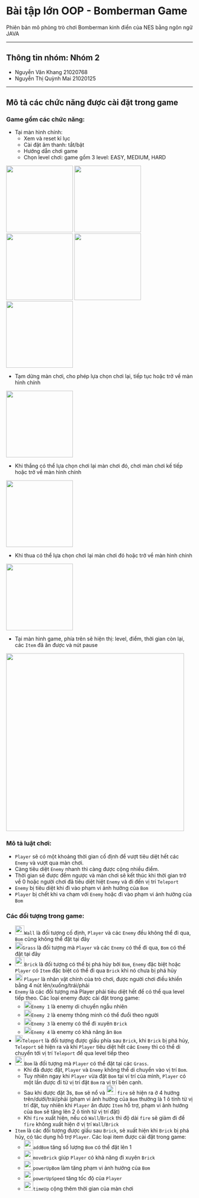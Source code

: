 # Bài tập lớn OOP - Bomberman Game
Phiên bản mô phỏng trò chơi Bomberman kinh điển của NES bằng ngôn ngữ JAVA
***
## Thông tin nhóm: Nhóm 2
* Nguyễn Văn Khang 21020768
* Nguyễn Thị Quỳnh Mai 21020125
***
## Mô tả các chức năng được cài đặt trong game
### Game gồm các chức năng:
* Tại màn hình chính: 
  * Xem và reset kỉ lục
  * Cài đặt âm thanh: tắt/bật
  * Hướng dẫn chơi game
  * Chọn level chơi: game gồm 3 level: EASY, MEDIUM, HARD

<img src="https://github.com/mairyy/TestJavaFx1/blob/main/Picture/mainMenu.png" width="180"> <img src="https://github.com/mairyy/TestJavaFx1/blob/main/Picture/highScore.png" width="180"> <img src="https://github.com/mairyy/TestJavaFx1/blob/main/Picture/setting.png" width="180"> <img src="https://github.com/mairyy/TestJavaFx1/blob/main/Picture/help.png" width="180"> <img src="https://github.com/mairyy/TestJavaFx1/blob/main/Picture/level.png" width="180">
* Tạm dừng màn chơi, cho phép lựa chọn chơi lại, tiếp tục hoặc trở về màn hình chính
<img src="https://github.com/mairyy/TestJavaFx1/blob/main/Picture/pause.png" width="180">

* Khi thắng có thể lựa chọn chơi lại màn chơi đó, chơi màn chơi kế tiếp hoặc trở về màn hình chính
<img src="https://github.com/mairyy/TestJavaFx1/blob/main/Picture/win.png" width="180">

* Khi thua có thể lựa chọn chơi lại màn chơi đó hoặc trở về màn hình chính
<img src="https://github.com/mairyy/TestJavaFx1/blob/main/Picture/lose.png" width="180">

* Tại màn hình game, phía trên sẽ hiện thị: level, điểm, thời gian còn lại, các `Item` đã ăn được và nút pause
<img src="https://github.com/mairyy/TestJavaFx1/blob/main/Picture/scoreBar.png" width="480">

### Mô tả luật chơi: 
* `Player` sẽ có một khoảng thời gian cố định để vượt tiêu diệt hết các `Enemy` và vượt qua màn chơi. 
* Càng tiêu diệt `Enemy` nhanh thì càng được cộng nhiều điểm. 
* Thời gian sẽ được đếm ngược và màn chơi sẽ kết thúc khi thời gian trở về 0 hoặc người chơi đã tiêu diệt hiệt `Enemy` và đi đến vị trí `Teleport`
* `Enemy` bị tiêu diệt khi đi vào phạm vi ảnh hưởng của `Bom`
* `Player` bị chết khi va chạm với `Enemy` hoặc đi vào phạm vi ảnh hưởng của `Bom`
### Các đối tượng trong game:
* <img src="https://github.com/mairyy/TestJavaFx1/blob/main/Picture/wall.png" width="25">`Wall` là đối tượng cố định, `Player` và các `Enemy` đều không thể đi qua, `Bom` cũng không thể đặt tại đây
* <img src="https://github.com/mairyy/TestJavaFx1/blob/main/Picture/grass.png" width="20">`Grass` là đối tượng mà `Player` và các `Enemy` có thể đi qua, `Bom` có thể đặt tại đây
* <img src="https://github.com/mairyy/TestJavaFx1/blob/main/Picture/brick.png" width="25">`Brick` là đối tượng có thể bị phá hủy bởi `Bom`, `Enemy` đặc biệt hoặc `Player` có `Item` đặc biệt có thể đi qua `Brick` khi nó chưa bị phá hủy
* <img src="https://github.com/mairyy/TestJavaFx1/blob/main/Picture/player.png" width="20"> `Player` là nhân vật chính của trò chơi, được người chơi điều khiển bằng 4 nút lên/xuống/trái/phải
* `Enemy` là các đối tượng mà Player phải tiêu diệt hết để có thể qua level tiếp theo. Các loại enemy được cài đặt trong game:
  * <img src="https://github.com/mairyy/TestJavaFx1/blob/main/Picture/enemy1.png" width="20">`Enemy 1` là enemy di chuyển ngẫu nhiên
  * <img src="https://github.com/mairyy/TestJavaFx1/blob/main/Picture/enemy2.png" width="20">`Enemy 2` là enemy thông minh có thể đuổi theo người
  * <img src="https://github.com/mairyy/TestJavaFx1/blob/main/Picture/enemy3.png" width="20">`Enemy 3` là enemy có thể đi xuyên `Brick`
  * <img src="https://github.com/mairyy/TestJavaFx1/blob/main/Picture/enemy4.png" width="20">`Enemy 4` là enemy có khả năng ăn `Bom`
* <img src="https://github.com/mairyy/TestJavaFx1/blob/main/Picture/teleport.png" width="20">`Teleport` là đối tượng được giấu phía sau `Brick`, khi `Brick` bị phá hủy, `Teleport` sẽ hiện ra và khi `Player` tiêu diệt hết các `Enemy` thì có thể di chuyển tới vị trí `Teleport` để qua level tiếp theo
* <img src="https://github.com/mairyy/TestJavaFx1/blob/main/Picture/bom.png" width="25">`Bom` là đối tượng mà `Player` có thể đặt tại các `Grass`. 
  * Khi đã được đặt, `Player` và `Enemy` không thể di chuyển vào vị trí `Bom`. 
  * Tuy nhiên ngay khi `Player` vừa đặt `Bom` tại ví trí của mình, `Player` có một lần được đi từ vị trí đặt `Bom` ra vị trí bên cạnh. 
  * Sau khi được đặt 3s, `Bom` sẽ nổ và <img src="https://github.com/mairyy/TestJavaFx1/blob/main/Picture/fire.png" width="25"> `fire` sẽ hiện ra ở 4 hướng trên/dưới/trái/phải (phạm vi ảnh hưởng của `Bom` thường là 1 ô tính từ vị trí đặt, tuy nhiên khi `Player` ăn được `Item` hỗ trợ, phạm vi ảnh hướng của `Bom` sẽ tăng lên 2 ô tính từ vị trí đặt)
  * Khi `fire` xuất hiện, nếu có `Wall`/`Brick` thì độ dài `fire` sẽ giảm đi để `fire` không xuất hiện ở vị trí `Wall`/`Brick`
* `Item` là các đối tượng được giấu sau `Brick`, sẽ xuất hiện khi `Brick` bị phá hủy, có tác dụng hỗ trợ `Player`. Các loại item được cài đặt trong game:
  * <img src="https://github.com/mairyy/TestJavaFx1/blob/main/Picture/addBom.png" width="25">`addBom` tăng số lượng `Bom` có thể đặt lên 1
  * <img src="https://github.com/mairyy/TestJavaFx1/blob/main/Picture/moveBrick.png" width="25">`moveBrick` giúp `Player` có khả năng đi xuyên `Brick`
  * <img src="https://github.com/mairyy/TestJavaFx1/blob/main/Picture/powerUpBom.png" width="25">`powerUpBom` làm tăng phạm vi ảnh hướng của `Bom`
  * <img src="https://github.com/mairyy/TestJavaFx1/blob/main/Picture/powerUpSpeed.png" width="25">`powerUpSpeed` tăng tốc độ của `Player`
  * <img src="https://github.com/mairyy/TestJavaFx1/blob/main/Picture/timeUp.png" width="25">`timeUp` cộng thêm thời gian của màn chơi
